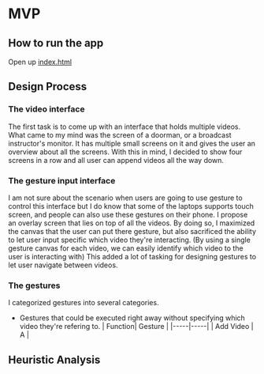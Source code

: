 # MVP

## How to run the app
Open up [index.html](./html)

## Design Process
### The video interface
The first task is to come up with an interface that holds multiple videos. What came to my mind was the screen of a doorman, or a broadcast instructor's monitor. It has multiple small screens on it and gives the user an overview about all the screens. With this in mind, I decided to show four screens in a row and all user can append videos all the way down.

### The gesture input interface
I am not sure about the scenario when users are going to use gesture to control this interface but I do know that some of the laptops supports touch screen, and people can also use these gestures on their phone. I propose an overlay screen that lies on top of all the videos. By doing so, I maximized the canvas that the user can put there gesture, but also sacrificed the ability to let user input specific which video they're interacting. (By using a single gesture canvas for each video, we can easily identify which video to the user is interacting with) This added a lot of tasking for designing gestures to let user navigate between videos.


### The gestures
I categorized gestures into several categories. 
- Gestures that could be executed right away without specifying which video they're refering to.
| Function| Gesture |
|-----|-----|
| Add Video | A |




## Heuristic Analysis
